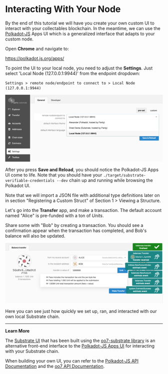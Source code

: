 Interacting With Your Node
===

By the end of this tutorial we will have you create your own custom UI to interact with your collectables blockchain. In the meantime, we can use the [Polkadot-JS](https://polkadot.js.org) Apps UI which is a generalized interface that adapts to your custom node.

Open **Chrome** and navigate to:

https://polkadot.js.org/apps/

To point the UI to your local node, you need to adjust the **Settings**. Just select 'Local Node (127.0.0.1:9944)' from the endpoint dropdown:

```
Settings > remote node/endpoint to connect to > Local Node (127.0.0.1:9944)
```

![An image of the settings in Polkadot-JS Apps UI](./assets/polkadot-js-settings.png)

After you press **Save and Reload**, you should notice the Polkadot-JS Apps UI come to life.
Note that you should have your `./target/substrate-verifiable-credentials --dev` chain up and running while browsing the Polkadot UI.

Note that we will import a JSON file with additional type definitions later on in section "Registering a Custom Struct" of Section 1 > Viewing a Structure.

Let's go into the **Transfer** app, and make a transaction. The default account named "Alice" is pre-funded with a ton of *Units*.

Share some with "Bob" by creating a transaction. You should see a confirmation appear when the transaction has completed, and Bob's balance will also be updated.

![First Transfer in Polkadot-JS Apps UI](./assets/first-transfer.png)

Here you can see just how quickly we set up, ran, and interacted with our own local Substrate chain.

---
**Learn More**

The [Substrate UI](https://github.com/paritytech/substrate-ui) that has been built using the [oo7-substrate library](https://github.com/paritytech/oo7/tree/master/packages/oo7-substrate) is an alternative front-end interface to the [Polkadot-JS Apps UI](https://github.com/polkadot-js/apps) for interacting with your Substrate chain.

When building your own UI, you can refer to the [Polkadot-JS API Documentation](https://polkadot.js.org/api/) and the [oo7 API Documentation](https://paritytech.github.io/oo7/).
